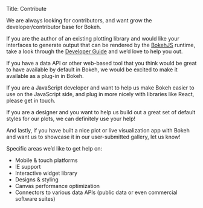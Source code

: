 Title: Contribute

We are always looking for contributors, and want grow the developer/contributor
base for Bokeh.

If you are the author of an existing plotting library and would like your
interfaces to generate output that can be rendered by the
[BokehJS](http://bokeh.pydata.org/en/latest/docs/dev_guide/bokehjs.html) runtime, take
a look through the [Developer Guide](http://bokeh.pydata.org/en/latest/docs/dev_guide.html) and we’d love to help
you out.

If you have a data API or other web-based tool that you think would be great to
have available by default in Bokeh, we would be excited to make it available as
a plug-in in Bokeh.

If you are a JavaScript developer and want to help us make Bokeh easier to use
on the JavaScript side, and plug in more nicely with libraries like React,
please get in touch.

If you are a designer and you want to help us build out a great set of default
styles for our plots, we can definitely use your help!

And lastly, if you have built a nice plot or live visualization app with Bokeh
and want us to showcase it in our user-submitted gallery, let us know!

Specific areas we’d like to get help on:

- Mobile & touch platforms
- IE support
- Interactive widget library
- Designs & styling
- Canvas performance optimization
- Connectors to various data APIs (public data or even commercial software suites)
